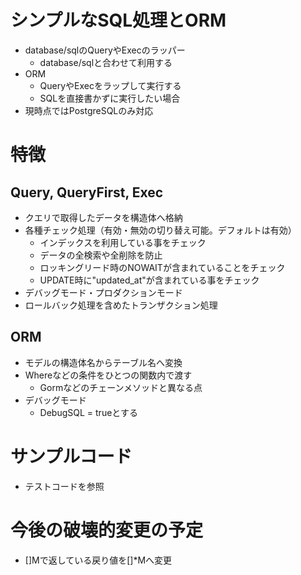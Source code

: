 # シンプルなSQL処理とORM
* database/sqlのQueryやExecのラッパー
    * database/sqlと合わせて利用する
* ORM
    * QueryやExecをラップして実行する
    * SQLを直接書かずに実行したい場合
* 現時点ではPostgreSQLのみ対応

# 特徴
## Query, QueryFirst, Exec
* クエリで取得したデータを構造体へ格納
* 各種チェック処理（有効・無効の切り替え可能。デフォルトは有効）
    * インデックスを利用している事をチェック
    * データの全検索や全削除を防止
    * ロッキングリード時のNOWAITが含まれていることをチェック
    * UPDATE時に"updated_at"が含まれている事をチェック
* デバッグモード・プロダクションモード
* ロールバック処理を含めたトランザクション処理
## ORM
* モデルの構造体名からテーブル名へ変換
* Whereなどの条件をひとつの関数内で渡す
    * Gormなどのチェーンメソッドと異なる点
* デバッグモード
    * DebugSQL = trueとする

# サンプルコード
* テストコードを参照


# 今後の破壊的変更の予定
* []Mで返している戻り値を[]*Mへ変更